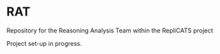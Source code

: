 # RAT
Repository for the Reasoning Analysis Team within the RepliCATS project

Project set-up in progress.
